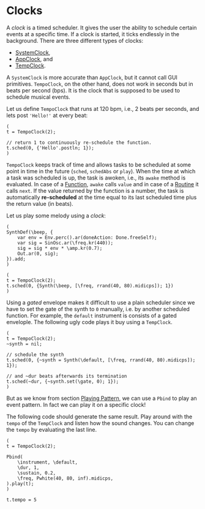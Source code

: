 # Clocks

A *clock* is a timed scheduler.
It gives the user the ability to schedule certain events at a specific time.
If a clock is started, it ticks endlessly in the background.
There are three different types of clocks: 

+ [SystemClock](https://doc.sccode.org/Classes/SystemClock.html),
+ [AppClock](https://doc.sccode.org/Classes/AppClock.html), and
+ [TempClock](https://doc.sccode.org/Classes/TempoClock.html).

A ``SystemClock`` is more accurate than ``AppClock``, but it cannot call GUI primitives.
``TempoClock``, on the other hand, does not work in seconds but in beats per second (bps).
It is the clock that is supposed to be used to schedule musical events.

Let us define ``TempoClock`` that runs at 120 bpm, i.e., 2 beats per seconds, and lets post ``'Hello!'`` at every beat:

```isc
(
t = TempoClock(2);

// return 1 to continuously re-schedule the function.
t.sched(0, {'Hello'.postln; 1}); 
)
```

``TempoClock`` keeps track of time and allows tasks to be scheduled at some point in time in the future (``sched``, ``schedAbs`` or ``play``).
When the time at which a task was scheduled is up, the task is awoken, i.e., its ``awake`` method is evaluated.
In case of a [Function](sec-functions), ``awake`` calls ``value`` and in case of a [Routine](https://doc.sccode.org/Classes/Routine.html) it calls ``next``.
If the value returned by the function is a number, the task is automatically **re-scheduled** at the time equal to its last scheduled time plus the return value (in beats).

Let us play some melody using a *clock*:

```isc
(
SynthDef(\beep, {
    var env = Env.perc().ar(doneAction: Done.freeSelf);
    var sig = SinOsc.ar(\freq.kr(440));
    sig = sig * env * \amp.kr(0.7);
    Out.ar(0, sig);
}).add;
)

(
t = TempoClock(2);
t.sched(0, {Synth(\beep, [\freq, rrand(40, 80).midicps]); 1})
)
```

Using a *gated* envelope makes it difficult to use a plain scheduler since we have to set the gate of the synth to ``0`` manually, i.e. by another scheduled function.
For example, the ``default`` instrument is consists of a gated envelople.
The following ugly code plays it buy using a ``TempClock``.

```isc
(
t = TempoClock(2);
~synth = nil;

// schedule the synth
t.sched(0, {~synth = Synth(\default, [\freq, rrand(40, 80).midicps]); 1});

// and ~dur beats afterwards its termination
t.sched(~dur, {~synth.set(\gate, 0); 1});
)
```

But as we know from section [Playing Pattern](sec-playing-pattern), we can use a ``Pbind`` to play an event pattern.
In fact we can play it on a specific clock!

The following code should generate the same result.
Play around with the ``tempo`` of the ``TempClock`` and listen how the sound changes.
You can change the ``tempo`` by evaluating the last line.

```isc
(
t = TempoClock(2);

Pbind( 
    \instrument, \default,
    \dur, 1,
    \sustain, 0.2,
    \freq, Pwhite(40, 80, inf).midicps,
).play(t);
)

t.tempo = 5
```